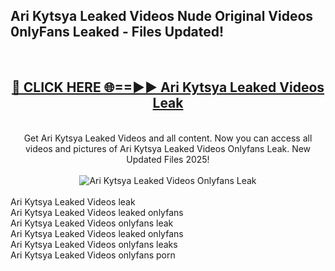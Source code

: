 <h2>Ari Kytsya Leaked Videos Nude Original Videos 0nlyFans Leaked - Files Updated! </h2>
<br>
<div align="center">
<h2><a href="https://213.232.235.80/live/video.php?q=ari-kytsya-leaked-videos" rel="nofollow">🔴 CLICK HERE 🌐==►► Ari Kytsya Leaked Videos Leak</a></h2>
<br>
Get Ari Kytsya Leaked Videos and all content. Now you can access all videos and pictures of Ari Kytsya Leaked Videos Onlyfans Leak. New Updated Files 2025!
<br>
<br>
<a href="https://213.232.235.80/live/video.php?q=ari-kytsya-leaked-videos" rel="nofollow" data-target="animated-image.originalLink"><img src="https://i.imgur.com/1EjSzPs.png" alt="Ari Kytsya Leaked Videos Onlyfans Leak" style="max-width: 100%; display: inline-block;" data-target="animated-image.originalImage"></a>
</div>
<br>
Ari Kytsya Leaked Videos leak<br>
Ari Kytsya Leaked Videos leaked onlyfans<br>
Ari Kytsya Leaked Videos onlyfans leak<br>
Ari Kytsya Leaked Videos leaked onlyfans<br>
Ari Kytsya Leaked Videos onlyfans leaks<br>
Ari Kytsya Leaked Videos onlyfans porn
